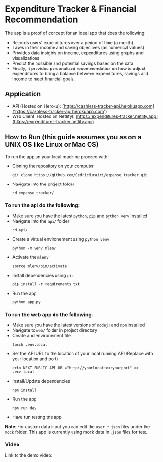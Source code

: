 # Expenditure Tracker & Financial Recommendation

The app is a proof of concept for an ideal app that does the following:
- Records users' expenditures over a period of time (a month)
- Takes in their income and saving objectives (as numerical values)
- Provides data insights on income, expenditures using graphs and visualizations
- Predict the possible and potential savings based on the data
- Finally, it provides personalized recommendation on how to adjust expenditures to bring a balance between expenditures, savings and income to meet financial goals.

## Application

- API (Hosted on Heroku): [https://cashless-tracker-api.herokuapp.com]('https://cashless-tracker-api.herokuapp.com')
- Web Client (Hosted on Netlify): [https://expenditures-tracker.netlify.app](https://expenditures-tracker.netlify.app)

## How to Run (this guide assumes you as on a UNIX OS like Linux or Mac OS)

To run the app on your local machine proceed with:

- Cloning the repository on your computer
    ```
    git clone https://github.com/CedricMurairi/expense_tracker.git 
    ```
- Navigate into the project folder
    ```
    cd expense_tracker/
    ```
### To run the api do the following:
- Make sure you have the latest `python`, `pip` and `python venv` installed
- Navigate into the `api/` folder
    ```
    cd api/
    ```
- Create a virtual environement using `python venv`
    ```
    python -m venv mlenv
    ```
- Activate the `mlenv`
    ```
    source mlenv/bin/activate
    ```
- Install dependencies using `pip`
    ```
    pip install -r requirements.txt
    ```
- Run the app
    ```
    python app.py
    ```
### To run the web app do the following:
- Make sure you have the latest versions of `nodejs` and `npm` installed
- Navigate to `web/` folder in project directory
- Create and environement file
    ```
    touch .env.local
    ```
- Set the API URL to the location of your local running API (Replace with your location and port)
    ```
    echo NEXT_PUBLIC_API_URL="http://yourlocation:yourport" >> .env.local
    ```
- Install/Update dependencies
    ```
    npm install
    ```
- Run the app
    ```
    npm run dev
    ```
- Have fun testing the app

**Note**: For custom data input you can edit the `user_*.json` files under the `mock` folder. This app is currently using mock data in `.json` files for test.

### Video

Link to the demo video: []()